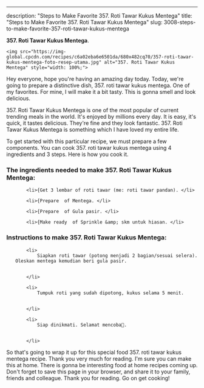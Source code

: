 ---
description: "Steps to Make Favorite 357. Roti Tawar Kukus Mentega"
title: "Steps to Make Favorite 357. Roti Tawar Kukus Mentega"
slug: 3008-steps-to-make-favorite-357-roti-tawar-kukus-mentega

<p>
	<strong>357. Roti Tawar Kukus Mentega</strong>. 
	
</p>
<p>
	
	<img src="https://img-global.cpcdn.com/recipes/c6a02eba6e6501da/680x482cq70/357-roti-tawar-kukus-mentega-foto-resep-utama.jpg" alt="357. Roti Tawar Kukus Mentega" style="width: 100%;">
	
	
</p>
<p>
	Hey everyone, hope you're having an amazing day today. Today, we're going to prepare a distinctive dish, 357. roti tawar kukus mentega. One of my favorites. For mine, I will make it a bit tasty. This is gonna smell and look delicious.
</p>
	
<p>
	
</p>
<p>
	357. Roti Tawar Kukus Mentega is one of the most popular of current trending meals in the world. It's enjoyed by millions every day. It is easy, it's quick, it tastes delicious. They're fine and they look fantastic. 357. Roti Tawar Kukus Mentega is something which I have loved my entire life.
</p>

<p>
To get started with this particular recipe, we must prepare a few components. You can cook 357. roti tawar kukus mentega using 4 ingredients and 3 steps. Here is how you cook it.
</p>

<h3>The ingredients needed to make 357. Roti Tawar Kukus Mentega:</h3>

<ol>
	
		<li>{Get 3 lembar of roti tawar (me: roti tawar pandan). </li>
	
		<li>{Prepare  of Mentega. </li>
	
		<li>{Prepare  of Gula pasir. </li>
	
		<li>{Make ready  of Sprinkle &amp; skm untuk hiasan. </li>
	
</ol>
<p>
	
</p>

<h3>Instructions to make 357. Roti Tawar Kukus Mentega:</h3>

<ol>
	
		<li>
			Siapkan roti tawar (potong menjadi 2 bagian/sesuai selera). Oleskan mentega kemudian beri gula pasir.
			
			
		</li>
	
		<li>
			Tumpuk roti yang sudah dipotong, kukus selama 5 menit.
			
			
		</li>
	
		<li>
			Siap dinikmati. Selamat mencoba💜.
			
			
		</li>
	
</ol>

<p>
	
</p>

<p>
	So that's going to wrap it up for this special food 357. roti tawar kukus mentega recipe. Thank you very much for reading. I'm sure you can make this at home. There is gonna be interesting food at home recipes coming up. Don't forget to save this page in your browser, and share it to your family, friends and colleague. Thank you for reading. Go on get cooking!
</p>
